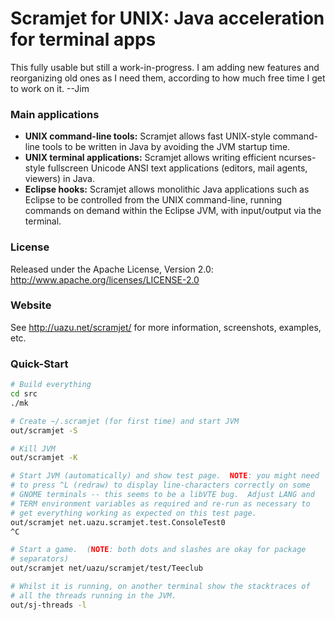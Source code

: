 Scramjet for UNIX: Java acceleration for terminal apps
======================================================

This fully usable but still a work-in-progress.  I am adding new features and reorganizing old ones as I need them, according to how much free time I get to work on it.  --Jim

### Main applications

* __UNIX command-line tools:__ Scramjet allows fast UNIX-style command-line tools to be written in Java by avoiding the JVM startup time.
* __UNIX terminal applications:__ Scramjet allows writing efficient ncurses-style fullscreen Unicode ANSI text applications (editors, mail agents, viewers) in Java.
* __Eclipse hooks:__ Scramjet allows monolithic Java applications such as Eclipse to be controlled from the UNIX command-line, running commands on demand within the Eclipse JVM, with input/output via the terminal.

### License

Released under the Apache License, Version 2.0: http://www.apache.org/licenses/LICENSE-2.0

### Website

See http://uazu.net/scramjet/ for more information, screenshots, examples, etc.

### Quick-Start

```bash
# Build everything
cd src
./mk

# Create ~/.scramjet (for first time) and start JVM
out/scramjet -S

# Kill JVM
out/scramjet -K

# Start JVM (automatically) and show test page.  NOTE: you might need
# to press ^L (redraw) to display line-characters correctly on some
# GNOME terminals -- this seems to be a libVTE bug.  Adjust LANG and
# TERM environment variables as required and re-run as necessary to
# get everything working as expected on this test page.
out/scramjet net.uazu.scramjet.test.ConsoleTest0
^C

# Start a game.  (NOTE: both dots and slashes are okay for package
# separators)
out/scramjet net/uazu/scramjet/test/Teeclub

# Whilst it is running, on another terminal show the stacktraces of
# all the threads running in the JVM.
out/sj-threads -l
```
